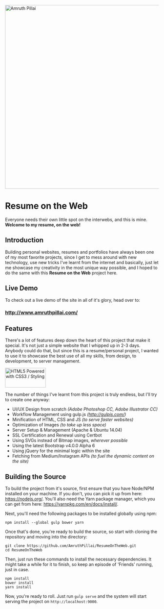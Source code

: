 <img src="https://user-images.githubusercontent.com/1134738/27010022-1c358f4c-4eb9-11e7-9c21-fd70c5a4737e.png" width="600px" alt="Amruth Pillai" />

# Resume on the Web
Everyone needs their own little spot on the interwebs, and this is mine.  
**Welcome to my resume, on the web!**

## Introduction
Building personal websites, resumes and portfolios have always been one of my most favorite projects, since I get to mess around with new technology, use new tricks I've learnt from the internet and basically, just let me showcase my creativity in the most unique way possible, and I hoped to do the same with this **Resume on the Web** project here.

## Live Demo
To check out a live demo of the site in all of it's glory, head over to:
### http://www.amruthpillai.com/

## Features
There's a lot of features deep down the heart of this project that make it special. It's not just a simple website that I whipped up in 2-3 days. Anybody could do that, but since this is a resume/personal project, I wanted to use it to showcase the best use of all my skills, from design, to development, to server management.

<a href="http://www.w3.org/html/logo/">
<img src="https://www.w3.org/html/logo/badge/html5-badge-h-css3.png" width="133" height="64" alt="HTML5 Powered with CSS3 / Styling" title="HTML5 Powered with CSS3 / Styling">
</a>

The number of things I've learnt from this project is truly endless, but I'll try to create one anyway:
* UI/UX Design from scratch *(Adobe Photoshop CC, Adobe Illustrator CC)*
* Workflow Management using gulp.js *(http://gulpjs.com/)*
* Minification of HTML, CSS and JS *(to serve faster websites)*
* Optimization of Images *(to take up less space)*
* Server Setup & Management (Apache & Ubuntu 14.04)
* SSL Certification and Renewal using Certbot
* Using SVGs instead of Bitmap images, *wherever possible*
* Using the latest Bootstrap v4.0.0 Alpha 6
* Using jQuery for the minimal logic within the site
* Fetching from Medium/Instagram APIs *(to fuel the dynamic content on the site)*

## Building the Source
To build the project from it's source, first ensure that you have Node/NPM installed on your machine. If you don't, you can pick it up from here: https://nodejs.org/. You'll also need the Yarn package manager, which you can get from here: https://yarnpkg.com/en/docs/install/.

Next, you'll need the following packages to be installed globally using npm:
```
npm install --global gulp bower yarn
```

Once that's done, you're ready to build the source, so start with cloning the repository and moving into the directory:
```
git clone https://github.com/AmruthPillai/ResumeOnTheWeb.git
cd ResumeOnTheWeb
```

Then, just run these commands to install the necessary dependencies. It might take a while for it to finish, so keep an episode of 'Friends' running, just in case.
```
npm install
bower install
yarn install
```

Now, you're ready to roll. Just run `gulp serve` and the system will start serving the project on `http://localhost:9000`.
